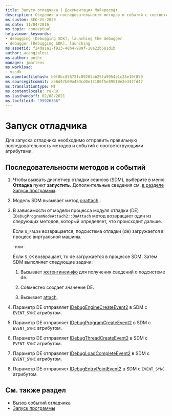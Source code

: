 ```yaml
---
title: Запуск отладчика | Документация Майкрософт
description: Сведения о последовательности методов и событий с соответствующими атрибутами, необходимыми для запуска отладчика.
ms.custom: SEO-VS-2020
ms.date: 11/04/2016
ms.topic: conceptual
helpviewer_keywords:
- debugging [Debugging SDK], launching the debugger
- debugger [Debugging SDK], launching
ms.assetid: f24da1a1-f923-48b4-989f-18a22b581d1b
author: acangialosi
ms.author: anthc
manager: jmartens
ms.workload:
- vssdk
ms.openlocfilehash: b9f8bc85672fc89205ab25fa9954e1c28e10f859
ms.sourcegitcommit: ae6d47b09a439cd0e13180f5e89510e3e347fd47
ms.translationtype: MT
ms.contentlocale: ru-RU
ms.lasthandoff: 02/08/2021
ms.locfileid: "99926386"
---
```

# <a name="launch-the-debugger"></a>Запуск отладчика
Для запуска отладчика необходимо отправить правильную последовательность методов и событий с соответствующими атрибутами.

## <a name="sequences-of-methods-and-events"></a>Последовательности методов и событий

1. Чтобы вызвать диспетчер отладки сеансов (SDM), выберите в меню **Отладка** пункт **запустить**. Дополнительные сведения см. [в разделе Запуск программы](../../extensibility/debugger/launching-a-program.md).

2. Модель SDM вызывает метод [onattach](../../extensibility/debugger/reference/idebugprogramnodeattach2-onattach.md) .

3. В зависимости от модели процесса модуля отладки (DE) `IDebugProgramNodeAttach2::OnAttach` метод возвращает один из следующих методов, который определяет, что происходит дальше.

     Если `S_FALSE` возвращается, подсистема отладки (de) загружается в процесс виртуальной машины.

     -или-

     Если `S_OK` возвращает, то de загружается в процессе SDM. Затем SDM выполняет следующие задачи:

    1. Вызывает [жетенгинеинфо](../../extensibility/debugger/reference/idebugprogramnode2-getengineinfo.md) для получения сведений о подсистеме de.

    2. Совместно создает значение DE.

    3. Вызывает [attach](../../extensibility/debugger/reference/idebugengine2-attach.md).

4. Параметр DE отправляет [IDebugEngineCreateEvent2](../../extensibility/debugger/reference/idebugenginecreateevent2.md) в SDM с `EVENT_SYNC` атрибутом.

5. Параметр DE отправляет [IDebugProgramCreateEvent2](../../extensibility/debugger/reference/idebugprogramcreateevent2.md) в SDM с `EVENT_SYNC` атрибутом.

6. Параметр DE отправляет [IDebugThreadCreateEvent2](../../extensibility/debugger/reference/idebugthreadcreateevent2.md) в SDM с `EVENT_SYNC` атрибутом.

7. Параметр DE отправляет [IDebugLoadCompleteEvent2](../../extensibility/debugger/reference/idebugloadcompleteevent2.md) в SDM с `EVENT_SYNC` атрибутом.

8. Параметр DE отправляет [IDebugEntryPointEvent2](../../extensibility/debugger/reference/idebugentrypointevent2.md) в SDM с `EVENT_SYNC` атрибутом.

## <a name="see-also"></a>См. также раздел
- [Вызов событий отладчика](../../extensibility/debugger/calling-debugger-events.md)
- [Запуск программы](../../extensibility/debugger/launching-a-program.md)

